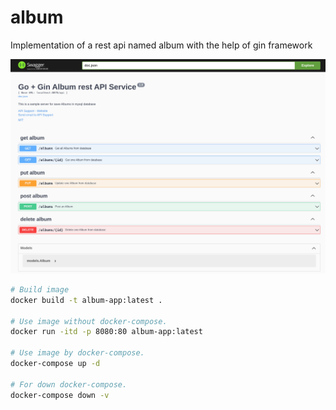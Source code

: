 # album

Implementation of a rest api named album with the help of gin framework

![album rest api swagger ui](./image/album_rest_api.png)

```bash
# Build image
docker build -t album-app:latest .

# Use image without docker-compose.
docker run -itd -p 8080:80 album-app:latest

# Use image by docker-compose.
docker-compose up -d

# For down docker-compose.
docker-compose down -v
```